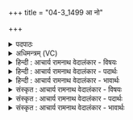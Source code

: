 +++
title = "04-3_1499 आ नो"

+++
<details><summary>पदपाठः</summary>

आ꣢। नः꣣। भज। परमे꣡षु꣢। आ। वाजे꣡षु꣢꣯। म꣣ध्यमे꣡षु꣢। शि꣡क्ष꣢꣯। व꣡स्वः꣢꣯। अ꣡न्त꣢꣯मस्य। १४९९।
</details>

<details><summary>अधिमन्त्रम् (VC)</summary>

- अग्निः
- शुनःशेप आजीगर्तिः
- गायत्री
- षड्जः
</details>

<details><summary>हिन्दी : आचार्य रामनाथ वेदालंकार - विषयः</summary>

आगे जगदीश्वर और आचार्य से प्रार्थना करते हैं।
</details>

<details><summary>हिन्दी : आचार्य रामनाथ वेदालंकार - पदार्थः</summary>

पदार्थान्वयभाषाः -  हे अग्ने ! हे विद्वन् परमात्मन् वा आचार्य ! आप (परमेषु) परा-विद्या से उत्पन्न होनेवाले उच्च (वाजेषु) विज्ञानों में (नः आ भज) हमें भागी बनाओ, (मध्यमेषु) अपरा विद्या से उत्पन्न होनेवाले मध्यम (वाजेषु) विज्ञानों में (आ भज) भागी बनाओ और (अन्तमस्य) आपके समीप विद्यमान (वस्वः) सकल ऐश्वर्य का भी (शिक्ष) दान करो ॥३॥
</details>

<details><summary>हिन्दी : आचार्य रामनाथ वेदालंकार - भावार्थः</summary>

भावार्थभाषाः -  परमेश्वर की कृपा से तथा योग्य गुरुओं की शिक्षा से सब लोग ‘परा विद्या वह है,जिससे उस अविनश्वर परब्रह्म की प्राप्ति होती है (मु० २।५)’ इस लक्षणवाली परा विद्या को,‘अपरा विद्या है ऋग्वेद,यजुर्वेद,सामवेद,अथर्ववेद,शिक्षा,कल्प,व्याकरण,निरुक्त छन्द,ज्योतिष (मु० २।५)’ इस लक्षणवाली अपरा विद्या को और सकल चाँदी,सोना,मणि,मोती आदि धन को प्राप्त करें ॥३॥
</details>

<details><summary>संस्कृत : आचार्य रामनाथ वेदालंकार - विषयः</summary>

अथ जगदीश्वर आचार्यश्च प्रार्थ्यते।
</details>

<details><summary>संस्कृत : आचार्य रामनाथ वेदालंकार - पदार्थः</summary>

पदार्थान्वयभाषाः -  हे अग्ने ! हे विद्वन् परमात्मन् आचार्य वा ! त्वम् (परमेषु) पराविद्याजन्येषु उच्चेषु (वाजेषु) विज्ञानेषु (नः आ भज) अस्मान् भागिनः कुरु, (मध्यमेषु) अपराविद्याजन्येषु मध्यमेषु (वाजेषु) विज्ञानेषु (आभज) भागिनः कुरु। किञ्च (अन्तमस्य) त्वदन्तिके विद्यमानस्य (वस्वः) सकलस्य ऐश्वर्यस्यापि (शिक्ष) प्रदानं कुरु।[शिक्षतिर्दानकर्मा। निघं० ३।२०]॥३॥२
</details>

<details><summary>संस्कृत : आचार्य रामनाथ वेदालंकार - भावार्थः</summary>

भावार्थभाषाः -  परमेश्वरस्य कृपया योग्यैर्गुरुभिः शिक्षणेन च सर्वे जनाः ‘अथ परा यया तदक्षरमधिगम्यते’ (मु० २।५) इत्याख्यां पराविद्यां,‘तत्रापरा ऋग्वेदो यजुर्वेदः सामवेदोऽथर्ववेदः शिक्षा कल्पो व्याकरणं निरुक्तं छन्दो ज्योतिषमिति (मु० २।५)’ इत्याख्यामपराविद्यां च,सकलं रजतहिरण्यमणिमुक्तादिरूपं धनं च विन्देयुः ॥३॥
</details>